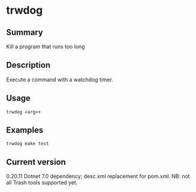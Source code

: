 # trwdog

## Summary

Kill a program that runs too long

## Description

Execute a command with a watchdog timer.

## Usage

    trwdog <arg>+

## Examples

    trwdog make test

## Current version

0.20.11 Dotnet 7.0 dependency; desc.xml replacement for pom.xml. NB: not all Trash tools supported yet.
